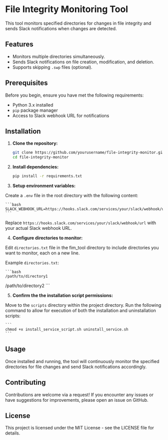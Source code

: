 # File Integrity Monitoring Tool

This tool monitors specified directories for changes in file integrity and sends Slack notifications when changes are detected.

## Features

- Monitors multiple directories simultaneously.
- Sends Slack notifications on file creation, modification, and deletion.
- Supports skipping `.swp` files (optional).

## Prerequisites

Before you begin, ensure you have met the following requirements:

- Python 3.x installed
- `pip` package manager
- Access to Slack webhook URL for notifications

## Installation

1. **Clone the repository:**

    ```bash
    git clone https://github.com/yourusername/file-integrity-monitor.git
    cd file-integrity-monitor
    ```

2. **Install dependencies:**

    ```bash
    pip install -r requirements.txt
    ```

3. **Setup environment variables:**

Create a ```.env``` file in the root directory with the following content:

    ```bash
    SLACK_WEBHOOK_URL=https://hooks.slack.com/services/your/slack/webhook/url
    ```

Replace `https://hooks.slack.com/services/your/slack/webhook/url` with your actual Slack webhook URL.

4. **Configure directories to monitor:**

Edit `directories.txt` file in the fim_tool directory to include directories you want to monitor, each on a new line.

Example `directories.txt`:

    ```bash
    /path/to/directory1
   /path/to/directory2
    ```

5. **Confirm the the installation script permissions:**

Move to the `scripts` directory within the project directory. Run the following command to allow for execution of both the installation and uninstallation scripts:

    ```
    chmod +x install_service_script.sh uninstall_service.sh
    ```

## Usage

Once installed and running, the tool will continuously monitor the specified directories for file changes and send Slack notifications accordingly.

## Contributing

Contributions are welcome via a request! If you encounter any issues or have suggestions for improvements, please open an issue on GitHub.

## License

This project is licensed under the MIT License - see the LICENSE file for details.